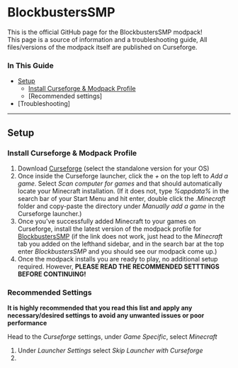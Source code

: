 # BlockbustersSMP
This is the official GitHub page for the BlockbustersSMP modpack!  
This page is a source of information and a troubleshooting guide, All files/versions of the modpack itself are published on Curseforge.

### In This Guide
- [Setup](#setup)
  - [Install Curseforge & Modpack Profile](install-curseforge-&-modpack-profile)
  - [Recommended settings]
- [Troubleshooting]

---
## Setup

### Install Curseforge & Modpack Profile

1. Download [Curseforge](https://www.curseforge.com/download/app#download-options) (select the standalone version for your OS)
2. Once inside the Curseforge launcher, click the *+* on the top left to *Add a game*. Select *Scan computer for games* and that should automatically locate your Minecraft installation. (If it does not, type *%appdata%*  in the search bar of your Start Menu and hit enter, double click the *.Minecraft* folder and copy-paste the directory under *Manually add a game* in the Curseforge launcher.)
3. Once you've successfully added Minecraft to your games on Curseforge, install the latest version of the modpack profile for [BlockbustersSMP](https://www.curseforge.com/minecraft/modpacks/blockbusterssmp/install/6469315)  (if the link does not work, just head to the *Minecraft* tab you added on the lefthand sidebar, and in the search bar at the top enter *BlockbustersSMP* and you should see our modpack come up.)
4. Once the modpack installs you are ready to play, no additional setup required. However, **PLEASE READ THE RECOMMENDED SETTTINGS BEFORE CONTINUING!**

### Recommended Settings

**It is highly recommended that you read this list and apply any necessary/desired settings to avoid any unwanted issues or poor performance**  

 Head to the *Curseforge* settings, under *Game Specific*, select *Minecraft*
 
 1. Under *Launcher Settings* select *Skip Launcher with Curseforge*
 2. 

